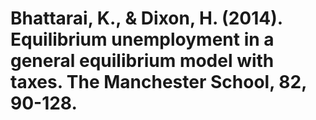 # Bhattarai, K., & Dixon, H. (2014). Equilibrium unemployment in a general equilibrium model with taxes. The Manchester School, 82, 90-128.
